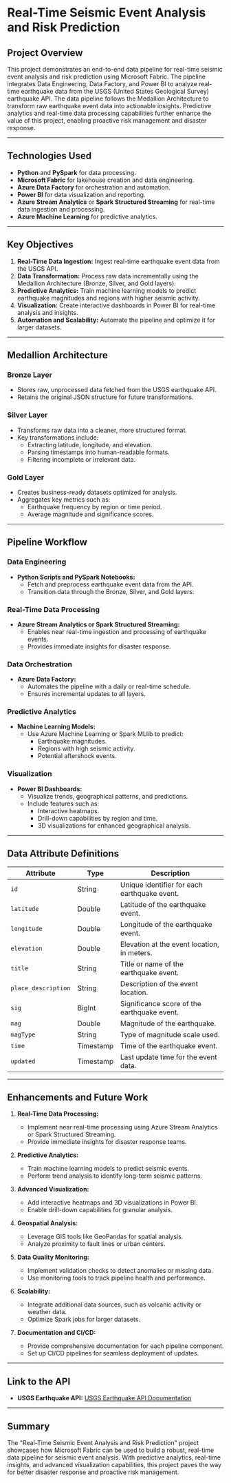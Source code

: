 # Real-Time Seismic Event Analysis and Risk Prediction

## Project Overview
This project demonstrates an end-to-end data pipeline for real-time seismic event analysis and risk prediction using Microsoft Fabric. The pipeline integrates Data Engineering, Data Factory, and Power BI to analyze real-time earthquake data from the USGS (United States Geological Survey) earthquake API. The data pipeline follows the Medallion Architecture to transform raw earthquake event data into actionable insights. Predictive analytics and real-time data processing capabilities further enhance the value of this project, enabling proactive risk management and disaster response.

---

## Technologies Used
- **Python** and **PySpark** for data processing.
- **Microsoft Fabric** for lakehouse creation and data engineering.
- **Azure Data Factory** for orchestration and automation.
- **Power BI** for data visualization and reporting.
- **Azure Stream Analytics** or **Spark Structured Streaming** for real-time data ingestion and processing.
- **Azure Machine Learning** for predictive analytics.

---

## Key Objectives
1. **Real-Time Data Ingestion:** Ingest real-time earthquake event data from the USGS API.
2. **Data Transformation:** Process raw data incrementally using the Medallion Architecture (Bronze, Silver, and Gold layers).
3. **Predictive Analytics:** Train machine learning models to predict earthquake magnitudes and regions with higher seismic activity.
4. **Visualization:** Create interactive dashboards in Power BI for real-time analysis and insights.
5. **Automation and Scalability:** Automate the pipeline and optimize it for larger datasets.

---

## Medallion Architecture
### Bronze Layer
- Stores raw, unprocessed data fetched from the USGS earthquake API.
- Retains the original JSON structure for future transformations.

### Silver Layer
- Transforms raw data into a cleaner, more structured format.
- Key transformations include:
  - Extracting latitude, longitude, and elevation.
  - Parsing timestamps into human-readable formats.
  - Filtering incomplete or irrelevant data.

### Gold Layer
- Creates business-ready datasets optimized for analysis.
- Aggregates key metrics such as:
  - Earthquake frequency by region or time period.
  - Average magnitude and significance scores.

---

## Pipeline Workflow
### Data Engineering
- **Python Scripts and PySpark Notebooks:**
  - Fetch and preprocess earthquake event data from the API.
  - Transition data through the Bronze, Silver, and Gold layers.

### Real-Time Data Processing
- **Azure Stream Analytics or Spark Structured Streaming:**
  - Enables near real-time ingestion and processing of earthquake events.
  - Provides immediate insights for disaster response.

### Data Orchestration
- **Azure Data Factory:**
  - Automates the pipeline with a daily or real-time schedule.
  - Ensures incremental updates to all layers.

### Predictive Analytics
- **Machine Learning Models:**
  - Use Azure Machine Learning or Spark MLlib to predict:
    - Earthquake magnitudes.
    - Regions with high seismic activity.
    - Potential aftershock events.

### Visualization
- **Power BI Dashboards:**
  - Visualize trends, geographical patterns, and predictions.
  - Include features such as:
    - Interactive heatmaps.
    - Drill-down capabilities by region and time.
    - 3D visualizations for enhanced geographical analysis.

---

## Data Attribute Definitions
| Attribute          | Type    | Description                                                  |
|--------------------|---------|--------------------------------------------------------------|
| `id`               | String  | Unique identifier for each earthquake event.                |
| `latitude`         | Double  | Latitude of the earthquake event.                           |
| `longitude`        | Double  | Longitude of the earthquake event.                          |
| `elevation`        | Double  | Elevation at the event location, in meters.                 |
| `title`            | String  | Title or name of the earthquake event.                      |
| `place_description`| String  | Description of the event location.                          |
| `sig`              | BigInt  | Significance score of the earthquake event.                 |
| `mag`              | Double  | Magnitude of the earthquake.                                |
| `magType`          | String  | Type of magnitude scale used.                               |
| `time`             | Timestamp | Time of the earthquake event.                              |
| `updated`          | Timestamp | Last update time for the event data.                        |

---

## Enhancements and Future Work
1. **Real-Time Data Processing:**
   - Implement near real-time processing using Azure Stream Analytics or Spark Structured Streaming.
   - Provide immediate insights for disaster response teams.

2. **Predictive Analytics:**
   - Train machine learning models to predict seismic events.
   - Perform trend analysis to identify long-term seismic patterns.

3. **Advanced Visualization:**
   - Add interactive heatmaps and 3D visualizations in Power BI.
   - Enable drill-down capabilities for granular analysis.

4. **Geospatial Analysis:**
   - Leverage GIS tools like GeoPandas for spatial analysis.
   - Analyze proximity to fault lines or urban centers.

5. **Data Quality Monitoring:**
   - Implement validation checks to detect anomalies or missing data.
   - Use monitoring tools to track pipeline health and performance.

6. **Scalability:**
   - Integrate additional data sources, such as volcanic activity or weather data.
   - Optimize Spark jobs for larger datasets.

7. **Documentation and CI/CD:**
   - Provide comprehensive documentation for each pipeline component.
   - Set up CI/CD pipelines for seamless deployment of updates.


---

## Link to the API
- **USGS Earthquake API:** [USGS Earthquake API Documentation](https://earthquake.usgs.gov/fdsnws/event/1/)

---

## Summary
The "Real-Time Seismic Event Analysis and Risk Prediction" project showcases how Microsoft Fabric can be used to build a robust, real-time data pipeline for seismic event analysis. With predictive analytics, real-time insights, and advanced visualization capabilities, this project paves the way for better disaster response and proactive risk management.

